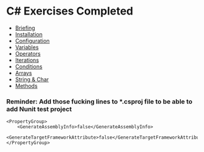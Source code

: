 # C# Exercises Completed

- [Briefing](https://classroom.github.com/a/Ttm7uCpD)
- [Installation](https://classroom.github.com/a/6Hp-sOjz)
- [Configuration](https://classroom.github.com/a/yiLRIMy0)
- [Variables](https://classroom.github.com/a/cU7Ompqz)
- [Operators](https://classroom.github.com/a/7TboV4Cz)
- [Iterations](https://classroom.github.com/a/YZxyITqd)
- [Conditions](https://classroom.github.com/a/ym0HBCE0)
- [Arrays](https://classroom.github.com/a/qp2bybzk)
- [String & Char](https://classroom.github.com/a/UHODkL1y)
- [Methods](https://classroom.github.com/a/AZaGM95C)


### Reminder: Add those fucking lines to *.csproj file to be able to add Nunit test project

```
<PropertyGroup>
    <GenerateAssemblyInfo>false</GenerateAssemblyInfo>
    <GenerateTargetFrameworkAttribute>false</GenerateTargetFrameworkAttribute>    
</PropertyGroup>
```